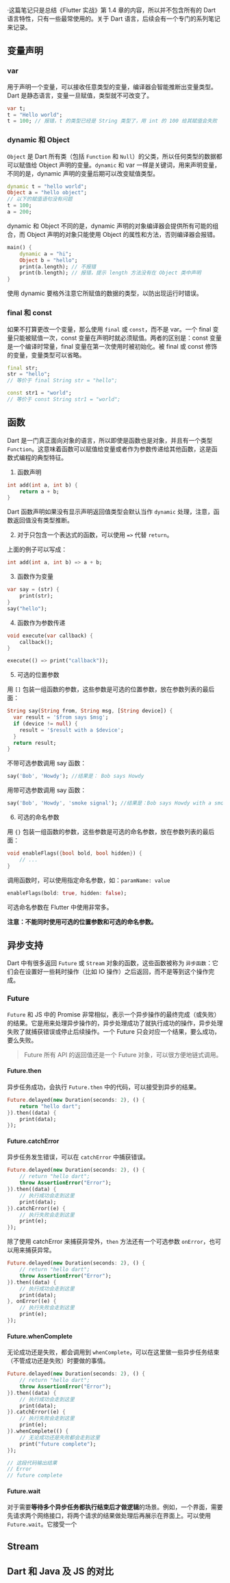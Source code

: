 ·这篇笔记只是总结《Flutter 实战》第 1.4 章的内容，所以并不包含所有的 Dart 语言特性，只有一些最常使用的。关于 Dart 语言，后续会有一个专门的系列笔记来记录。

## 变量声明

### var

用于声明一个变量，可以接收任意类型的变量，编译器会智能推断出变量类型。Dart 是静态语言，变量一旦赋值，类型就不可改变了。

```dart
var t;
t = "Hello world";
t = 100; // 报错，t 的类型已经是 String 类型了，用 int 的 100 给其赋值会失败
```

### dynamic 和 Object

`Object` 是 Dart 所有类（包括 `Function` 和 `Null`）的父类，所以任何类型的数据都可以赋值给 Object 声明的变量。`dynamic` 和 var 一样是关键词，用来声明变量，不同的是，dynamic 声明的变量后期可以改变赋值类型。

```dart
dynamic t = "hello world";
Object a = "hello object";
// 以下的赋值语句没有问题
t = 100;
a = 200;
```

dynamic 和 Object 不同的是，dynamic 声明的对象编译器会提供所有可能的组合，而 Object 声明的对象只能使用 Object 的属性和方法，否则编译器会报错。

```dart
main() {
	dynamic a = "hi";
	Object b = "hello";
	print(a.length); // 不报错
	print(b.length); // 报错，提示 length 方法没有在 Object 类中声明
}
```

使用 dynamic 要格外注意它所赋值的数据的类型，以防出现运行时错误。

### final 和 const

如果不打算更改一个变量，那么使用 `final` 或 `const`，而不是 var。一个 final 变量只能被赋值一次，const 变量在声明时就必须赋值。两者的区别是：const 变量是一个编译时常量，final 变量在第一次使用时被初始化。被 final 或 const 修饰的变量，变量类型可以省略。

```dart
final str;
str = "hello";
// 等价于 final String str = "hello";

const str1 = "world";
// 等价于 const String str1 = "world";
```

## 函数

Dart 是一门真正面向对象的语言，所以即使是函数也是对象，并且有一个类型 `Function`。这意味着函数可以赋值给变量或者作为参数传递给其他函数，这是函数式编程的典型特征。

1. 函数声明

```dart
int add(int a, int b) {
	return a + b;
}
```

Dart 函数声明如果没有显示声明返回值类型会默认当作 `dynamic` 处理，注意，函数返回值没有类型推断。

2. 对于只包含一个表达式的函数，可以使用 `=>` 代替 `return`。

上面的例子可以写成：

```dart
int add(int a, int b) => a + b;
```

3. 函数作为变量

```dart
var say = (str) {
	print(str);
}
say("hello");
```

4. 函数作为参数传递

```dart
void execute(var callback) {
	callback();
}

execute(() => print("callback"));
```

5. 可选的位置参数

用 `[]` 包装一组函数的参数，这些参数是可选的位置参数，放在参数列表的最后面：

```dart
String say(String from, String msg, [String device]) {
  var result = '$from says $msg';
  if (device != null) {
    result = '$result with a $device';
  }
  return result;
}
```

不带可选参数调用 say 函数：

```dart
say('Bob', 'Howdy'); //结果是： Bob says Howdy
```

用带可选参数调用 say 函数：

```dart
say('Bob', 'Howdy', 'smoke signal'); //结果是：Bob says Howdy with a smoke signal
```

6. 可选的命名参数

用 `{}` 包装一组函数的参数，这些参数是可选的命名参数，放在参数列表的最后面：

```dart
void enableFlags({bool bold, bool hidden}) {
    // ... 
}
```

调用函数时，可以使用指定命名参数，如：`paramName: value`

```dart
enableFlags(bold: true, hidden: false);
```

可选命名参数在 Flutter 中使用非常多。

**注意：不能同时使用可选的位置参数和可选的命名参数。**

## 异步支持

Dart 中有很多返回 `Future` 或 `Stream` 对象的函数，这些函数被称为 `异步函数`：它们会在设置好一些耗时操作（比如 IO 操作）之后返回，而不是等到这个操作完成。

### Future

`Future` 和 JS 中的 Promise  非常相似，表示一个异步操作的最终完成（或失败）的结果。它是用来处理异步操作的，异步处理成功了就执行成功的操作，异步处理失败了就捕获错误或停止后续操作。一个 Future 只会对应一个结果，要么成功，要么失败。

> Future 所有 API 的返回值还是一个 Future 对象，可以很方便地链式调用。

#### Future.then

异步任务成功，会执行 `Future.then` 中的代码，可以接受到异步的结果。

```dart
Future.delayed(new Duration(seconds: 2), () {
	return "hello dart";
}).then((data) {
	print(data);
});
```

#### Future.catchError

异步任务发生错误，可以在 `catchError` 中捕获错误。

```dart
Future.delayed(new Duration(seconds: 2), () {
	// return "hello dart";
	throw AssertionError("Error");
}).then((data) {
	// 执行成功会走到这里
	print(data);
}).catchError((e) {
	// 执行失败会走到这里
	print(e);
});
```


除了使用 catchError 来捕获异常外，`then` 方法还有一个可选参数 `onError`，也可以用来捕获异常。

```dart
Future.delayed(new Duration(seconds: 2), () {
	// return "hello dart";
	throw AssertionError("Error");
}).then((data) {
	// 执行成功会走到这里
	print(data);
}, onError((e) {
	// 执行失败会走到这里
	print(e);
});
```


#### Future.whenComplete

无论成功还是失败，都会调用到 `whenComplete`，可以在这里做一些异步任务结束（不管成功还是失败）时要做的事情。

```dart
Future.delayed(new Duration(seconds: 2), () {
	// return "hello dart";
	throw AssertionError("Error");
}).then((data) {
	// 执行成功会走到这里
	print(data);
}).catchError((e) {
	// 执行失败会走到这里
	print(e);
}).whenComplete(() {
	// 无论成功还是失败都会走到这里
	print("future complete");
});

// 这段代码输出结果
// Error
// future complete
```


#### Future.wait

对于需要**等待多个异步任务都执行结束后才做逻辑**的场景。例如，一个界面，需要先请求两个网络接口，将两个请求的结果做处理后再展示在界面上。可以使用 `Future.wait`。它接受一个 



## Stream

## Dart 和 Java 及 JS 的对比